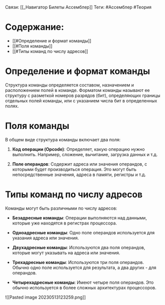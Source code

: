 Связи: [[_Навигатор Билеты Ассемблер]]
Теги: #Ассемблер #Теория 

# Содержание:
- [[#Определение и формат команды]]
- [[#Поля команды]]
- [[#Типы команд по числу адресов]]

# Определение и формат команды

Структура команды определяется составом, назначением и расположением полей в команде. Форматом команды называют ее структуру с разметкой номеров разрядов (бит), определяющих границы отдельных полей команды, или с указанием числа бит в определенных полях.

# Поля команды

В общем виде структура команды включает два поля:

1. **Код операции (Opcode)**: Определяет, какую операцию нужно выполнить. Например, сложение, вычитание, загрузка данных и т.д.

2. **Поле операндов**: Содержит адреса или значения операндов, с которыми будет производиться операция. Это могут быть непосредственные значения, адреса в памяти, регистры и т.д.

# Типы команд по числу адресов

Команды могут быть различными по числу адресов:

-   **Безадресные команды**: Операции выполняются над данными, которые уже находятся в регистрах процессора.

-   **Одноадресные команды**: Одно поле операндов используется для указания адреса или значения.
-   **Двухадресные команды**: Используются два поля операндов, которые могут указывать на адреса или значения.

-   **Трехадресные команды**: Используются три поля операндов. Обычно одно поле используется для результата, а два других - для операндов.

-   **Четырехадресные команды**: Имеют четыре поля операндов. Это обычно используется в более сложных архитектурах процессоров.

![[Pasted image 20230513123259.png]]